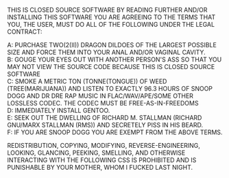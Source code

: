 THIS IS CLOSED SOURCE SOFTWARE BY READING FURTHER AND/OR INSTALLING THIS SOFTWARE YOU ARE AGREEING TO THE TERMS THAT YOU, THE USER, MUST DO ALL OF THE FOLLOWING UNDER THE LEGAL CONTRACT:

A: PURCHASE TWO(2(II)) DRAGON DILDOES OF THE LARGEST POSSIBLE SIZE AND FORCE THEM INTO YOUR ANAL AND/OR VAGINAL CAVITY.  
B: GOUGE YOUR EYES OUT WITH ANOTHER PERSON'S ASS SO THAT YOU MAY NOT VIEW THE SOURCE CODE BECAUSE THIS IS CLOSED SOURCE SOFTWARE  
C: SMOKE A METRIC TON (TONNE(TONGUE)) OF WEED (TREE(MARIJUANA)) AND LISTEN TO EXACTLY 96.3 HOURS OF SNOOP DOGG AND DR DRE RAP MUSIC IN FLAC/WAV/APE/SOME OTHER LOSSLESS CODEC. THE CODEC MUST BE FREE-AS-IN-FREEDOMS  
D: IMMEDIATELY INSTALL GENTOO.  
E: SEEK OUT THE DWELLING OF RICHARD M. STALLMAN (RICHARD GNU/MARX STALLMAN (RMS)) AND SECRETELY PISS IN HIS BEARD.  
F: IF YOU ARE SNOOP DOGG YOU ARE EXEMPT FROM THE ABOVE TERMS.  

REDISTRIBUTION, COPYING, MODIFYING, REVERSE-ENGINEERING, LOOKING, GLANCING, PEEKING, SMELLING, AND OTHERWISE INTERACTING WITH THE FOLLOWING CSS IS PROHIBITED AND IS PUNISHABLE BY YOUR MOTHER, WHOM I FUCKED LAST NIGHT.